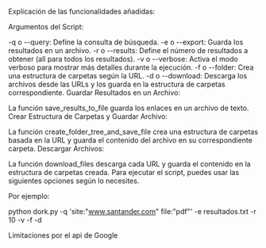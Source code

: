 Explicación de las funcionalidades añadidas:

Argumentos del Script:

-q o --query: Define la consulta de búsqueda.
-e o --export: Guarda los resultados en un archivo.
-r o --results: Define el número de resultados a obtener (all para todos los resultados).
-v o --verbose: Activa el modo verboso para mostrar más detalles durante la ejecución.
-f o --folder: Crea una estructura de carpetas según la URL.
-d o --download: Descarga los archivos desde las URLs y los guarda en la estructura de carpetas correspondiente.
Guardar Resultados en un Archivo:

La función save_results_to_file guarda los enlaces en un archivo de texto.
Crear Estructura de Carpetas y Guardar Archivo:

La función create_folder_tree_and_save_file crea una estructura de carpetas basada en la URL y guarda el contenido del archivo en su correspondiente carpeta.
Descargar Archivos:

La función download_files descarga cada URL y guarda el contenido en la estructura de carpetas creada.
Para ejecutar el script, puedes usar las siguientes opciones según lo necesites.

Por ejemplo:

python dork.py -q 'site:"www.santander.com" file:"pdf"' -e resultados.txt -r 10 -v -f -d

Limitaciones por el api de Google
